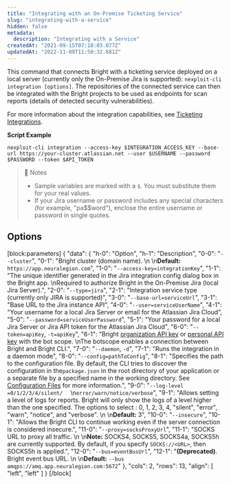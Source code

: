 ```yaml
---
title: "Integrating with an On-Premise Ticketing Service"
slug: "integrating-with-a-service"
hidden: false
metadata: 
  description: "Integrating with a Service"
createdAt: "2021-09-15T07:18:03.077Z"
updatedAt: "2022-11-09T11:50:32.681Z"
---
```

This command that connects Bright with a ticketing service deployed on a local server (currently only the On-Premise Jira is supported): `nexploit-cli integration [options]`. The repositories of the connected service can then be integrated with the Bright projects to be used as endpoints for scan reports (details of detected security vulnerabilities).

For more information about the integration capabilities, see [Ticketing Integrations](/docs/integrate-nexploit-with-your-ticketing-system).

**Script Example**

```shell
nexploit-cli integration --access-key $INTEGRATION_ACCESS_KEY --base-url https://your-cluster.atlassian.net --user $USERNAME --password $PASSWORD --token $API_TOKEN
```



> 📘 Notes
> 
> - Sample variables are marked with a `$`. You must substitute them for your real values.
> - If your Jira username or password includes any special characters (for example, "pa$$word"), enclose the entire username or password in single quotes.

## Options

[block:parameters]
{
  "data": {
    "h-0": "Option",
    "h-1": "Description",
    "0-0": "`--cluster`",
    "0-1": "Bright cluster (domain name).  \n  \n**Default:** `https://app.neuralegion.com`",
    "1-0": "`--access-key=integrationKey`",
    "1-1": "The unique identifier generated in the Jira integration config dialog box in the Bright app.  \nRequired to authorize Bright in the On-Premise Jira (local Jira Server).",
    "2-0": "`--type=jira`",
    "2-1": "Integration service type (currently only JIRA is supported)",
    "3-0": "`--base-url=serviceUrl`",
    "3-1": "Base URL to the Jira instance API",
    "4-0": "`--user=serviceUserName`",
    "4-1": "Your username for a local Jira Server or email for the Atlassian Jira Cloud",
    "5-0": "`--password=serviceUserPassword`",
    "5-1": "Your password for a local Jira Server or Jira API token for the Atlassian Jira Cloud",
    "6-0": "`--token=apiKey`, `-t=apiKey`",
    "6-1": "Bright [organization API key](https://docs.brightsec.com/docs/manage-your-organization#manage-organization-apicli-authentication-tokens) or [personal API key](https://docs.brightsec.com/docs/manage-your-personal-account#manage-your-personal-api-keys-authentication-tokens) with the bot scope.  \nThe botscope enables a connection between Bright and Bright CLI.",
    "7-0": "`--daemon`, `-d`",
    "7-1": "Runs the integration in a daemon mode",
    "8-0": "`--config=pathToConfig`",
    "8-1": "Specifies the path to the configuration file. By default, the CLI tries to discover the configuration in the`package.json` in the root directory of your application or a separate file by a specified name in the working directory. See [Configuration Files](https://docs.brightsec.com/#/guide/np-cli/configuration-files.md) for more information.",
    "9-0": "`--log-level =0/1/2/3/4/silent/  `  \n`error/warn/notice/verbose`",
    "9-1": "Allows setting a level of logs for reports. Bright will only show the logs of a level higher than the one specified. The options to select : 0, 1, 2, 3, 4, \"silent\", \"error\", \"warn\", \"notice\", and \"verbose\".  \n  \n**Default:** 3",
    "10-0": "`--insecure`",
    "10-1": "Allows the Bright CLI to continue working even if the server connection is considered insecure.",
    "11-0": "`--proxy=socksProxyUrl`",
    "11-1": "SOCKS URL to proxy all traffic.  \n  \n**Note:** SOCKS4, SOCKS5, SOCKS4a, SOCKS5h are currently supported. By default, if you specify `SOCKS://<URL>`, then SOCKS5h is applied.",
    "12-0": "`--bus=eventBusUrl`",
    "12-1": "**(Deprecated)**. Bright event bus URL.  \n  \n**Default:** `--bus amqps://amq.app.neuralegion.com:5672`"
  },
  "cols": 2,
  "rows": 13,
  "align": [
    "left",
    "left"
  ]
}
[/block]